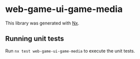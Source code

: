 # web-game-ui-game-media

This library was generated with [Nx](https://nx.dev).

## Running unit tests

Run `nx test web-game-ui-game-media` to execute the unit tests.
